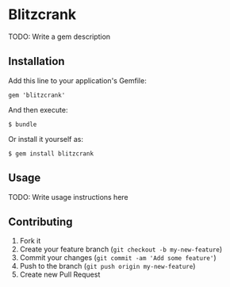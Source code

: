 # Blitzcrank

TODO: Write a gem description

## Installation

Add this line to your application's Gemfile:

    gem 'blitzcrank'

And then execute:

    $ bundle

Or install it yourself as:

    $ gem install blitzcrank

## Usage

TODO: Write usage instructions here

## Contributing

1. Fork it
2. Create your feature branch (`git checkout -b my-new-feature`)
3. Commit your changes (`git commit -am 'Add some feature'`)
4. Push to the branch (`git push origin my-new-feature`)
5. Create new Pull Request

